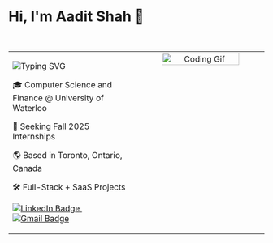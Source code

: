 <h1 align="left">Hi, I'm Aadit Shah 👋</h1>

<br/>

<table width="100%">
<tr>
<td width="50%" align="left" valign="top">

<p align="left">
  <img src="https://readme-typing-svg.demolab.com?font=Fira+Code&weight=600&size=24&pause=1000&repeat=true&center=false&vCenter=true&width=350&lines=Software+Developer;Aspiring+Entrepreneur" alt="Typing SVG" />
</p>

<p>
  🎓 Computer Science and Finance @ University of Waterloo
</p>
<p>
  🚀 Seeking Fall 2025 Internships
</p>
<p>
  🌎 Based in Toronto, Ontario, Canada
</p>
<p>
  🛠️ Full-Stack + SaaS Projects
</p>

<p>
  <a href="https://www.linkedin.com/in/aaditshahh/">
    <img src="https://img.shields.io/badge/-LinkedIn-0A66C2?style=for-the-badge&logo=linkedin&logoColor=white" alt="LinkedIn Badge"/>
  </a>
  &nbsp;
  <a href="mailto:aadit12590@gmail.com">
    <img src="https://img.shields.io/badge/-Email-D14836?style=for-the-badge&logo=gmail&logoColor=white" alt="Gmail Badge"/>
  </a>
</p>

</td>

<td width="50%" align="center" valign="top">

<img src="https://media.giphy.com/media/qgQUggAC3Pfv687qPC/giphy.gif" width="80%" alt="Coding Gif" />

</td>
</tr>
</table>
